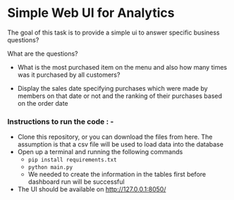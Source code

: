# Simple Web UI for Analytics

The goal of this task is to provide a simple ui to answer specific business questions? 

What are the questions?

* What is the most purchased item on the menu and also how many times was it purchased by all
customers?
  
* Display the sales date specifying purchases which were made by members on that date or not and
the ranking of their purchases based on the order date
  
### Instructions to run the code : -

* Clone this repository, or you can download the files from here. 
  The assumption is that a csv file will be used to load data into the database
* Open up a terminal and running the following commands
    * `pip install requirements.txt`
    * `python main.py`
    * We needed to create the information in the tables first before dashboard run will be successful
* The UI should be available on http://127.0.0.1:8050/
